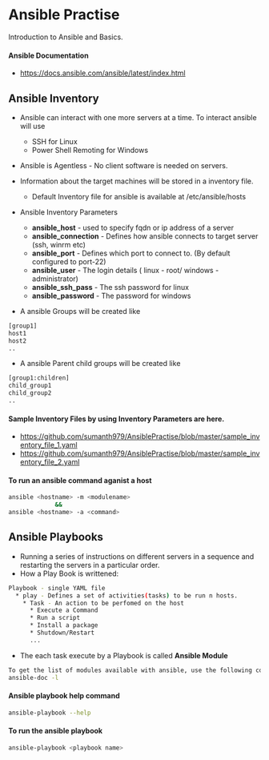 # Ansible Practise
Introduction to Ansible and Basics.

#### Ansible Documentation
* https://docs.ansible.com/ansible/latest/index.html

## Ansible Inventory
* Ansible can interact with one more servers at a time. To interact ansible will use
  * SSH for Linux
  * Power Shell Remoting for Windows

* Ansible is Agentless - No client software is needed on servers.
* Information about the target machines will be stored in a inventory file.
  * Default Inventory file for ansible is available at /etc/ansible/hosts

* Ansible Inventory Parameters
  * **ansible_host** - used to specify fqdn or ip address of a server
  * **ansible_connection** - Defines how ansible connects to target server (ssh, winrm etc)
  * **ansible_port** - Defines which port to connect to. (By default configured to port-22)
  * **ansible_user** - The login details ( linux - root/ windows - administrator)
  * **ansible_ssh_pass** - The ssh password for linux
  * **ansible_password** - The password for windows

* A ansible Groups will be created like
```bash
[group1]
host1
host2
..
```
* A ansible Parent child groups will be created like
```bash
[group1:children]
child_group1
child_group2
..
```

#### Sample Inventory Files by using Inventory Parameters are here.
* https://github.com/sumanth979/AnsiblePractise/blob/master/sample_inventory_file_1.yaml
* https://github.com/sumanth979/AnsiblePractise/blob/master/sample_inventory_file_2.yaml

#### To run an ansible command aganist a host
```bash
ansible <hostname> -m <modulename>
             &&
ansible <hostname> -a <command>             
```

## Ansible Playbooks
* Running a series of instructions on different servers in a sequence and restarting the servers in a particular order.
* How a Play Book is writtened:
```bash
Playbook - single YAML file
  * play - Defines a set of activities(tasks) to be run n hosts.
    * Task - An action to be perfomed on the host
      * Execute a Command
      * Run a script
      * Install a package
      * Shutdown/Restart
      ...
```
* The each task execute by a Playbook is called **Ansible Module**
```bash
To get the list of modules available with ansible, use the following command:
ansible-doc -l
```

#### Ansible playbook help command
```bash
ansible-playbook --help
```

#### To run the ansible playbook
```bash
ansible-playbook <playbook name>
```


